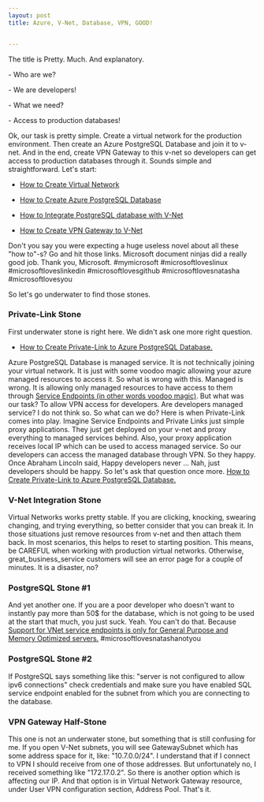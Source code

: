 ```yaml
---
layout: post
title: Azure, V-Net, Database, VPN, GOOD!


---
```


The title is Pretty. Much. And explanatory. 

\- Who are we?

\- We are developers!

\- What we need? 

\- Access to production databases!

Ok, our task is pretty simple. Create a virtual network for the production environment. Then create an Azure PostgreSQL Database and join it to v-net. And in the end, create VPN Gateway to this v-net so developers can get access to production databases through it. Sounds simple and straightforward. Let's start:

- [How to Create Virtual Network](https://docs.microsoft.com/th-th/azure/virtual-network/quick-create-portal)

- [How to Create Azure PostgreSQL Database](https://docs.microsoft.com/en-us/azure/postgresql/quickstart-create-server-database-portal)

- [How to Integrate PostgreSQL database with V-Net](https://docs.microsoft.com/en-us/azure/postgresql/howto-manage-vnet-using-portal#create-a-vnet-rule-and-enable-service-endpoints-in-the-azure-portal)

- [How to Create VPN Gateway to V-Net](https://docs.microsoft.com/en-us/azure/vpn-gateway/vpn-gateway-howto-point-to-site-resource-manager-portal)

Don't you say you were expecting a huge useless novel about all these "how to"-s? Go and hit those links. Microsoft document ninjas did a really good job. Thank you, Microsoft. #mymicrosoft #microsoftloveslinux #microsoftloveslinkedin #microsoftlovesgithub #microsoftlovesnatasha #microsoftlovesyou

So let's go underwater to find those stones.

<!--more-->

### Private-Link Stone

First underwater stone is right here. We didn't ask one more right question.

- [How to Create Private-Link to Azure PostgreSQL Database.](https://docs.microsoft.com/en-us/azure/postgresql/howto-configure-privatelink-portal)

Azure PostgreSQL Database is managed service. It is not technically joining your virtual network. It is just with some voodoo magic allowing your azure managed resources to access it. So what is wrong with this. Managed is wrong. It is allowing only managed resources to have access to them through [Service Endpoints (in other words voodoo magic)](https://docs.microsoft.com/en-us/azure/virtual-network/virtual-network-service-endpoints-overview). But what was our task? To allow VPN access for developers. Are developers managed service? I do not think so. So what can we do? Here is when Private-Link comes into play. Imagine Service Endpoints and Private Links just simple proxy applications. They just get deployed on your v-net and proxy everything to managed services behind. Also, your proxy application receives local IP which can be used to access managed service. So our developers can access the managed database through VPN. So they happy. Once Abraham Lincoln said, Happy developers never ... Nah, just developers should be happy. So let's ask that question once more. [How to Create Private-Link to Azure PostgreSQL Database.](https://docs.microsoft.com/en-us/azure/postgresql/howto-configure-privatelink-portal)

### V-Net Integration Stone

Virtual Networks works pretty stable. If you are clicking, knocking, swearing changing, and trying everything, so better consider that you can break it. In those situations just remove resources from v-net and then attach them back. In most scenarios, this helps to reset to starting position. This means, be CAREFUL when working with production virtual networks. Otherwise, great_business_service customers will see an error page for a couple of minutes. It is a disaster, no?

### PostgreSQL Stone #1

And yet another one. If you are a poor developer who doesn't want to instantly pay more than 50$ for the database, which is not going to be used at the start that much, you just suck. Yeah. You can't do that. Because [Support for VNet service endpoints is only for General Purpose and Memory Optimized servers.](https://docs.microsoft.com/en-us/azure/postgresql/concepts-limits#vnet-service-endpoints) #microsoftlovesnatashanotyou

### PostgreSQL Stone #2

If PostgreSQL says something like this: "server is not configured to allow ipv6 connections" check credentials and make sure you have enabled SQL service endpoint enabled for the subnet from which you are connecting to the database.

### VPN Gateway Half-Stone

This one is not an underwater stone, but something that is still confusing for me. If you open V-Net subnets, you will see GatewaySubnet which has some address space for it, like: "10.7.0.0/24". I understand that if I connect to VPN I should receive from one of those addresses. But unfortunately no, I received something like "172.17.0.2". So there is another option which is affecting our IP. And that option is in Virtual Network Gateway resource, under User VPN configuration section, Address Pool. That's it. 
